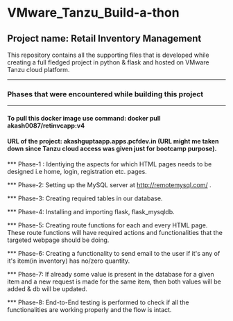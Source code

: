 # VMware_Tanzu_Build-a-thon

## Project name: Retail Inventory Management

This repository contains all the supporting files that is developed while creating a full fledged project in python & flask and hosted on VMware Tanzu cloud platform.

********************************************************************
###    Phases that were encountered while building this project
********************************************************************

#### To pull this docker image use command: docker pull akash0087/retinvcapp:v4

#### URL of the project: akashguptaapp.apps.pcfdev.in (URL might me taken down since Tanzu cloud access was given just for bootcamp purpose).


*** Phase-1 : Identiying the aspects for which HTML pages needs to be designed i.e home, login, registration etc. pages.

*** Phase-2: Setting up the MySQL server at http://remotemysql.com/ .

*** Phase-3: Creating required tables in our database.

*** Phase-4: Installing and importing flask, flask_mysqldb.

*** Phase-5: Creating route functions for each and every HTML page. These route functions will have required actions and functionalities that the targeted webpage should be doing.

*** Phase-6: Creating a functionality to send email to the user if it's any of it's item(in inventory) has no/zero quantity.

*** Phase-7: If already some value is present in the database for a given item and a new request is made for the same item, then both values will be added & db will be updated.

*** Phase-8: End-to-End testing is performed to check if all the functionalities are working properly and the flow is intact.
